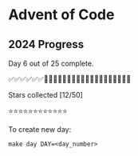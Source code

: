 # Advent of Code

## 2024 Progress
Day 6 out of 25 complete.

✅✅✅✅✅✅🔲🔲🔲🔲🔲🔲🔲🔲🔲🔲🔲🔲🔲🔲🔲🔲🔲🔲🔲

Stars collected [12/50]

⭐⭐⭐⭐⭐⭐⭐⭐⭐⭐⭐⭐

To create new day:
```
make day DAY=<day_number>
```
